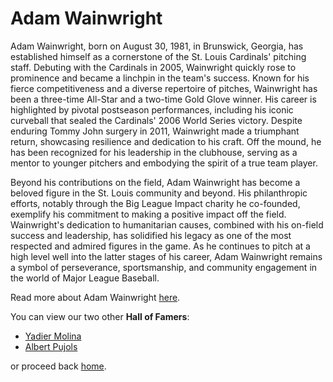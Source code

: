 # Adam Wainwright

Adam Wainwright, born on August 30, 1981, in Brunswick, Georgia, has established himself as a cornerstone of the St. Louis Cardinals' pitching staff. Debuting with the Cardinals in 2005, Wainwright quickly rose to prominence and became a linchpin in the team's success. Known for his fierce competitiveness and a diverse repertoire of pitches, Wainwright has been a three-time All-Star and a two-time Gold Glove winner. His career is highlighted by pivotal postseason performances, including his iconic curveball that sealed the Cardinals' 2006 World Series victory. Despite enduring Tommy John surgery in 2011, Wainwright made a triumphant return, showcasing resilience and dedication to his craft. Off the mound, he has been recognized for his leadership in the clubhouse, serving as a mentor to younger pitchers and embodying the spirit of a true team player.

Beyond his contributions on the field, Adam Wainwright has become a beloved figure in the St. Louis community and beyond. His philanthropic efforts, notably through the Big League Impact charity he co-founded, exemplify his commitment to making a positive impact off the field. Wainwright's dedication to humanitarian causes, combined with his on-field success and leadership, has solidified his legacy as one of the most respected and admired figures in the game. As he continues to pitch at a high level well into the latter stages of his career, Adam Wainwright remains a symbol of perseverance, sportsmanship, and community engagement in the world of Major League Baseball.

Read more about Adam Wainwright [here](https://en.wikipedia.org/wiki/Adam_Wainwright).

You can view our two other **Hall of Famers**:
- [Yadier Molina](https://github.com/wardenevanMU/IT1600MarkdownPages/blob/Master/YadierMolina.md)
- [Albert Pujols](https://github.com/wardenevanMU/IT1600MarkdownPages/blob/Master/AlbertPujols.md)

or proceed back [home](https://github.com/wardenevanMU/IT1600MarkdownPages/blob/Master/README.md).
